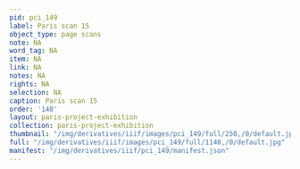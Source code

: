 ```yaml
---
pid: pci_149
label: Paris scan 15
object_type: page scans
note: NA
word_tag: NA
item: NA
link: NA
notes: NA
rights: NA
selection: NA
caption: Paris scan 15
order: '148'
layout: paris-project-exhibition
collection: paris-project-exhibition
thumbnail: "/img/derivatives/iiif/images/pci_149/full/250,/0/default.jpg"
full: "/img/derivatives/iiif/images/pci_149/full/1140,/0/default.jpg"
manifest: "/img/derivatives/iiif/pci_149/manifest.json"
---
```


